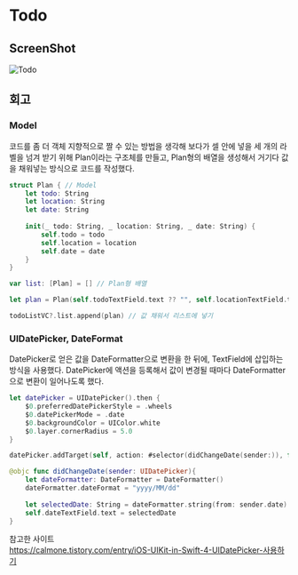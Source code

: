 # Todo
## ScreenShot
![Todo](https://user-images.githubusercontent.com/57670228/112278090-cb2b7180-8cc5-11eb-9e87-4a1cc98b9254.gif)
## 회고
### Model
코드를 좀 더 객체 지향적으로 짤 수 있는 방법을 생각해 보다가
셀 안에 넣을 세 개의 라벨을 넘겨 받기 위해 Plan이라는 구조체를 만들고, 
Plan형의 배열을 생성해서 거기다 값을 채워넣는 방식으로 코드를 작성했다.
```swift
struct Plan { // Model
    let todo: String
    let location: String
    let date: String
    
    init(_ todo: String, _ location: String, _ date: String) {
        self.todo = todo
        self.location = location
        self.date = date
    }
}

var list: [Plan] = [] // Plan형 배열

let plan = Plan(self.todoTextField.text ?? "", self.locationTextField.text ?? "", self.dateTextField.text ?? "")

todoListVC?.list.append(plan) // 값 채워서 리스트에 넣기
```
### UIDatePicker, DateFormat
DatePicker로 얻은 값을 DateFormatter으로 변환을 한 뒤에, TextField에 삽입하는 방식을 사용했다.
DatePicker에 액션을 등록해서 값이 변경될 때마다 DateFormatter으로 변환이 일어나도록 했다.
```swift
let datePicker = UIDatePicker().then {
    $0.preferredDatePickerStyle = .wheels
    $0.datePickerMode = .date
    $0.backgroundColor = UIColor.white
    $0.layer.cornerRadius = 5.0
}

datePicker.addTarget(self, action: #selector(didChangeDate(sender:)), for: .valueChanged)

@objc func didChangeDate(sender: UIDatePicker){
    let dateFormatter: DateFormatter = DateFormatter()
    dateFormatter.dateFormat = "yyyy/MM/dd"
    
    let selectedDate: String = dateFormatter.string(from: sender.date)
    self.dateTextField.text = selectedDate
}
```  
  
참고한 사이트  
https://calmone.tistory.com/entry/iOS-UIKit-in-Swift-4-UIDatePicker-사용하기
